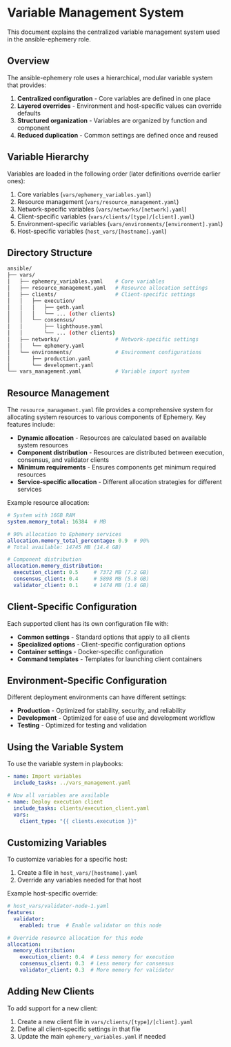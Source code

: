 # Variable Management System

This document explains the centralized variable management system used in the ansible-ephemery role.

## Overview

The ansible-ephemery role uses a hierarchical, modular variable system that provides:

1. **Centralized configuration** - Core variables are defined in one place
2. **Layered overrides** - Environment and host-specific values can override defaults
3. **Structured organization** - Variables are organized by function and component
4. **Reduced duplication** - Common settings are defined once and reused

## Variable Hierarchy

Variables are loaded in the following order (later definitions override earlier ones):

1. Core variables (`vars/ephemery_variables.yaml`)
2. Resource management (`vars/resource_management.yaml`)
3. Network-specific variables (`vars/networks/[network].yaml`)
4. Client-specific variables (`vars/clients/[type]/[client].yaml`)
5. Environment-specific variables (`vars/environments/[environment].yaml`)
6. Host-specific variables (`host_vars/[hostname].yaml`)

## Directory Structure

```bash
ansible/
├── vars/
│   ├── ephemery_variables.yaml    # Core variables
│   ├── resource_management.yaml   # Resource allocation settings
│   ├── clients/                   # Client-specific settings
│   │   ├── execution/
│   │   │   ├── geth.yaml
│   │   │   └── ... (other clients)
│   │   └── consensus/
│   │       ├── lighthouse.yaml
│   │       └── ... (other clients)
│   ├── networks/                  # Network-specific settings
│   │   └── ephemery.yaml
│   └── environments/              # Environment configurations
│       ├── production.yaml
│       └── development.yaml
└── vars_management.yaml           # Variable import system
```

## Resource Management

The `resource_management.yaml` file provides a comprehensive system for allocating system resources to various components of Ephemery. Key features include:

- **Dynamic allocation** - Resources are calculated based on available system resources
- **Component distribution** - Resources are distributed between execution, consensus, and validator clients
- **Minimum requirements** - Ensures components get minimum required resources
- **Service-specific allocation** - Different allocation strategies for different services

Example resource allocation:

```yaml
# System with 16GB RAM
system.memory_total: 16384  # MB

# 90% allocation to Ephemery services
allocation.memory_total_percentage: 0.9  # 90%
# Total available: 14745 MB (14.4 GB)

# Component distribution
allocation.memory_distribution:
  execution_client: 0.5     # 7372 MB (7.2 GB)
  consensus_client: 0.4     # 5898 MB (5.8 GB)
  validator_client: 0.1     # 1474 MB (1.4 GB)
```

## Client-Specific Configuration

Each supported client has its own configuration file with:

- **Common settings** - Standard options that apply to all clients
- **Specialized options** - Client-specific configuration options
- **Container settings** - Docker-specific configuration
- **Command templates** - Templates for launching client containers

## Environment-Specific Configuration

Different deployment environments can have different settings:

- **Production** - Optimized for stability, security, and reliability
- **Development** - Optimized for ease of use and development workflow
- **Testing** - Optimized for testing and validation

## Using the Variable System

To use the variable system in playbooks:

```yaml
- name: Import variables
  include_tasks: ../vars_management.yaml

# Now all variables are available
- name: Deploy execution client
  include_tasks: clients/execution_client.yaml
  vars:
    client_type: "{{ clients.execution }}"
```

## Customizing Variables

To customize variables for a specific host:

1. Create a file in `host_vars/[hostname].yaml`
2. Override any variables needed for that host

Example host-specific override:

```yaml
# host_vars/validator-node-1.yaml
features:
  validator:
    enabled: true  # Enable validator on this node

# Override resource allocation for this node
allocation:
  memory_distribution:
    execution_client: 0.4  # Less memory for execution
    consensus_client: 0.3  # Less memory for consensus
    validator_client: 0.3  # More memory for validator
```

## Adding New Clients

To add support for a new client:

1. Create a new client file in `vars/clients/[type]/[client].yaml`
2. Define all client-specific settings in that file
3. Update the main `ephemery_variables.yaml` if needed
